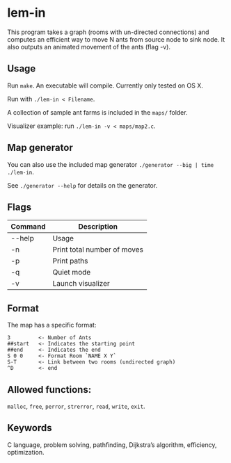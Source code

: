 # lem-in
This program takes a graph (rooms with un-directed connections) and computes an efficient way to move N ants from source node to sink node. It also outputs an animated movement of the ants (flag -v).

## Usage
Run `make`. An executable will compile. Currently only tested on OS X.

Run with `./lem-in < Filename`.

A collection of sample ant farms is included in the `maps/` folder.

Visualizer example: run `./lem-in -v < maps/map2.c`.

## Map generator

You can also use the included map generator `./generator --big | time ./lem-in`.

See `./generator --help` for details on the generator.

## Flags
| Command | Description |
| ------ | ------ |
| --help | Usage |
| -n | Print total number of moves |
| -p | Print paths |
| -q | Quiet mode |
| -v | Launch visualizer |

## Format
The map has a specific format:
```console
3         <- Number of Ants
##start   <- Indicates the starting point
##end     <- Indicates the end
S 0 0     <- Format Room `NAME X Y`
S-T       <- Link between two rooms (undirected graph)
^D        <- end
```

## Allowed functions:
`malloc`, `free`, `perror`, `strerror`, `read`, `write`, `exit`.
## Keywords
C language, problem solving, pathfinding, Dijkstra’s algorithm, efficiency, optimization.
